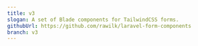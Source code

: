```yaml
---
title: v3
slogan: A set of Blade components for TailwindCSS forms.
githubUrl: https://github.com/rawilk/laravel-form-components
branch: v3
---
```

